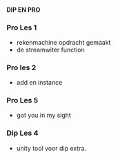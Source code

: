 #### DIP EN PRO

### Pro Les 1
- rekenmachine opdracht gemaakt
- de streamwiter function
### Pro les 2
- add en instance

### Pro Les 5
- got you in my sight

### Dip Les 4
- unity tool voor dip extra.
